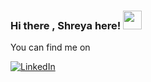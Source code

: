 ### Hi there , Shreya here! <img src="https://raw.githubusercontent.com/MartinHeinz/MartinHeinz/master/wave.gif" width="30px">

<!--![](https://img.shields.io/badge/<WORD_ON_LEFT>-<WORD_ON_RIGHT>-informational?style=flat&logo=<LOGO_NAME>&logoColor=white&color=2bbc8a)-->

<!-- Actual text -->

You can find me on 

[![LinkedIn][1.2]][1]

[1.2]:  https://img.shields.io/badge/LinkedIn-0077B5?style=for-the-badge&logo=linkedin&logoColor=white

[1]: https://www.linkedin.com/in/shreya-markhedkar-2299421b7/

<!--
**shreya-markhedkar/shreya-markhedkar** is a ✨ _special_ ✨ repository because its `README.md` (this file) appears on your GitHub profile.

Here are some ideas to get you started:

- 🔭 I’m currently working on ...
- 🌱 I’m currently learning ...
- 👯 I’m looking to collaborate on ...
- 🤔 I’m looking for help with ...
- 💬 Ask me about ...
- 📫 How to reach me: ...
- 😄 Pronouns: ...
- ⚡ Fun fact: ...
-->
